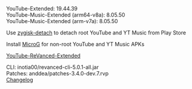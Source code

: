 YouTube-Extended: 19.44.39  
YouTube-Music-Extended (arm64-v8a): 8.05.50  
YouTube-Music-Extended (arm-v7a): 8.05.50  

Use [zygisk-detach](https://github.com/j-hc/zygisk-detach) to detach root YouTube and YT Music from Play Store  

Install [MicroG](https://github.com/WSTxda/MicroG-RE/releases) for non-root YouTube and YT Music APKs  

[YouTube-ReVanced-Extended](https://github.com/MANCrimSon/YouTube-ReVanced-Extended)
  
CLI: inotia00/revanced-cli-5.0.1-all.jar  
Patches: anddea/patches-3.4.0-dev.7.rvp  
[Changelog](https://github.com/anddea/revanced-patches/releases/tag/v3.4.0-dev.7)  
